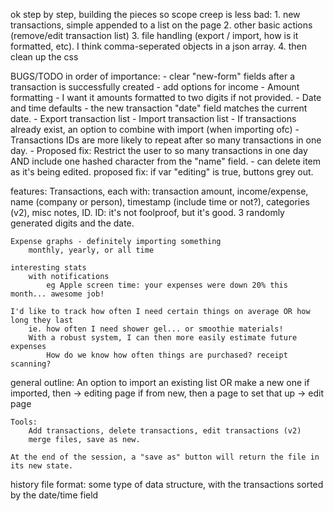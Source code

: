 ok step by step, building the pieces so scope creep is less bad:
    1. new transactions, simple appended to a list on the page
    2. other basic actions (remove/edit transaction list)
    3. file handling (export / import, how is it formatted, etc). I think comma-seperated objects in a json array.
    4. then clean up the css


BUGS/TODO in order of importance:
    - clear "new-form" fields after a transaction is successfully created
    - add options for income
    - Amount formatting - I want it amounts formatted to two digits if not provided.
    - Date and time defaults - the new transaction "date" field matches the current date.
    - Export transaction list
    - Import transaction list
    - If transactions already exist, an option to combine with import (when importing ofc)
    - Transactions IDs are more likely to repeat after so many transactions in one day.
        - Proposed fix: Restrict the user to so many transactions in one day AND include one hashed character from the "name" field. 
    - can delete item as it's being edited. proposed fix: if var "editing" is true, buttons grey out.


features:
    Transactions, each with:
        transaction amount, income/expense, name (company or person), timestamp (include time or not?), categories (v2), misc notes, ID.
        ID: it's not foolproof, but it's good. 3 randomly generated digits and the date.

    Expense graphs - definitely importing something
        monthly, yearly, or all time

    interesting stats
        with notifications
            eg Apple screen time: your expenses were down 20% this month... awesome job!

    I'd like to track how often I need certain things on average OR how long they last
        ie. how often I need shower gel... or smoothie materials!
        With a robust system, I can then more easily estimate future expenses
            How do we know how often things are purchased? receipt scanning?


general outline:
    An option to import an existing list OR make a new one 
        if imported, then -> editing page
        if from new, then a page to set that up -> edit page        

    Tools:
        Add transactions, delete transactions, edit transactions (v2)
        merge files, save as new.

    At the end of the session, a "save as" button will return the file in its new state.


history file format:
    some type of data structure, with the transactions sorted by the date/time field